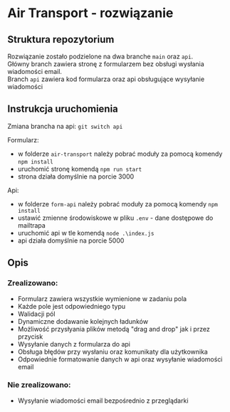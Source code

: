 # Air Transport - rozwiązanie

## Struktura repozytorium
Rozwiązanie zostało podzielone na dwa branche `main` oraz `api`. <br />
Główny branch zawiera stronę z formularzem bez obsługi wysłania wiadomości email. <br />
Branch `api` zawiera kod formularza oraz api obsługujące wysyłanie wiadomości <br />

## Instrukcja uruchomienia
Zmiana brancha na api: `git switch api`

Formularz: <br />
 - w folderze `air-transport` należy pobrać moduły za pomocą komendy `npm install`
 - uruchomić stronę komendą `npm run start`
 - strona działa domyślnie na porcie 3000

Api: <br />
  - w folderze `form-api` należy pobrać moduły za pomocą komendy `npm install`
  - ustawić zmienne środowiskowe w pliku `.env` - dane dostępowe do mailtrapa
  - uruchomić api w tle komendą `node .\index.js`
  - api działa domyślnie na porcie 5000

## Opis
### Zrealizowano:
  - Formularz zawiera wszystkie wymienione w zadaniu pola
  - Każde pole jest odpowiedniego typu
  - Walidacji pól
  - Dynamiczne dodawanie kolejnych ładunków
  - Możliwość przysłyania plików metodą "drag and drop" jak i przez przycisk
  - Wysyłanie danych z formularza do api
  - Obsługa błędów przy wysłaniu oraz komunikaty dla użytkownika
  - Odpowiednie formatowanie danych w api oraz wysyłanie wiadomości email

### Nie zrealizowano:
  - Wysyłanie wiadomości email bezpośrednio z przeglądarki
